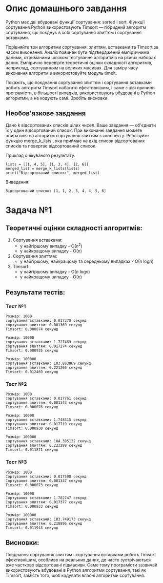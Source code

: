# Опис домашнього завдання

Python має дві вбудовані функції сортування: sorted і sort. Функції сортування Python використовують Timsort — гібридний алгоритм сортування, що поєднує в собі сортування злиттям і сортування вставками.

Порівняйте три алгоритми сортування: злиттям, вставками та Timsort за часом виконання. Аналіз повинен бути підтверджений емпіричними даними, отриманими шляхом тестування алгоритмів на різних наборах даних. Емпірично перевірте теоретичні оцінки складності алгоритмів, наприклад, сортуванням на великих масивах. Для заміру часу виконання алгоритмів використовуйте модуль timeit.

Покажіть, що поєднання сортування злиттям і сортування вставками робить алгоритм Timsort набагато ефективнішим, і саме з цієї причини програмісти, в більшості випадків, використовують вбудовані в Python алгоритми, а не кодують самі. Зробіть висновки.

## Необов'язкове завдання

Дано k відсортованих списків цілих чисел. Ваше завдання — об'єднати їх у один відсортований список. При виконанні завдання можете опиратися на алгоритм сортування злиттям з конспекту. Реалізуйте функцію merge_k_lists , яка приймає на вхід список відсортованих списків та повертає відсортований список.

Приклад очікуваного результату:
```
lists = [[1, 4, 5], [1, 3, 4], [2, 6]]
merged_list = merge_k_lists(lists)
print("Відсортований список:", merged_list)
```

Виведення:
```
Відсортований список: [1, 1, 2, 3, 4, 4, 5, 6]
```
# Задача №1
## Теоретичні оцінки складності алгоритмів:
1. Сортування вставками:
    * у найгіршому випадку - O(*n*<sup>2</sup>)
    * у найкращому випадку - O(*n*)
2. Сортування злиттям: 
   * у найгіршому, найкращому та середньому випадках - O(*n* log*n*)
3. Timsort:
    * у найгіршому випадку - O(*n* log*n*)
    * у найкращому випадку - O(*n*)

## Результати тестів:

### Тест №1
```
Розмір: 1000
сортування вставками: 0.017370 секунд
сортування злиттям: 0.001369 секунд
Timsort: 0.000074 секунд

Розмір: 10000
сортування вставками: 1.727469 секунд
сортування злиттям: 0.017274 секунд
Timsort: 0.000935 секунд

Розмір: 100000
сортування вставками: 183.883069 секунд
сортування злиттям: 0.221266 секунд
Timsort: 0.012469 секунд
```

### Тест №2
```
Розмір: 1000
сортування вставками: 0.017761 секунд
сортування злиттям: 0.001343 секунд
Timsort: 0.000076 секунд

Розмір: 10000
сортування вставками: 1.748415 секунд
сортування злиттям: 0.017719 секунд
Timsort: 0.000930 секунд

Розмір: 100000
сортування вставками: 184.305122 секунд
сортування злиттям: 0.223299 секунд
Timsort: 0.011871 секунд
```

### Тест №3
```
Розмір: 1000
Сортування вставками: 0.017500 секунд
Сортування злиттям: 0.001347 секунд
Timsort: 0.000073 секунд

Розмір: 10000
Сортування вставками: 1.782747 секунд
Сортування злиттям: 0.017377 секунд
Timsort: 0.000933 секунд

Розмір: 100000
Сортування вставками: 183.749173 секунд
Сортування злиттям: 0.218896 секунд
Timsort: 0.011943 секунд
```

## Висновки:
Поєднання сортування злиттям і сортування вставками робить Timsort ефективнішим, особливо на реальних даних, де часто зустрічаються вже частково відсортовані підмасиви. Саме тому програмісти зазвичай використовують вбудовані в Python алгоритми сортування, такі як Timsort, замість того, щоб кодувати власні алгоритми сортування.


